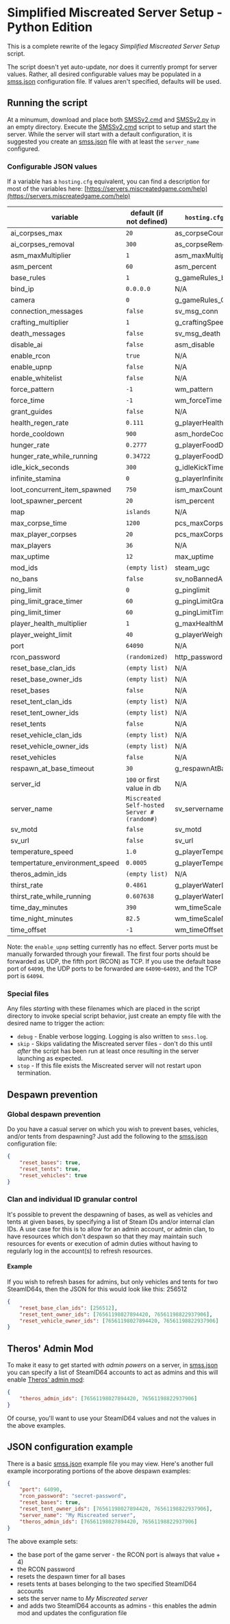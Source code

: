 # Simplified Miscreated Server Setup - Python Edition
This is a complete rewrite of the legacy *Simplified Miscreated Server Setup* script.

The script doesn't yet auto-update, nor does it currently prompt for server values. Rather, all desired configurable values may be populated in a [smss.json](smss.example.json) configuration file. If values aren't specified, defaults will be used.

## Running the script
At a minumum, download and place both [SMSSv2.cmd](SMSSv2.cmd) and [SMSSv2.py](SMSSv2.py) in an empty directory. Execute the [SMSSv2.cmd](SMSSv2.cmd) script to setup and start the server. While the server will start with a default configuration, it is suggested you create an [smss.json](smss.example.json) file with at least the `server_name` configured.

### Configurable JSON values
If a variable has a `hosting.cfg` equivalent, you can find a description for most of the variables here: [https://servers.miscreatedgame.com/help](https://servers.miscreatedgame.com/help)

| variable | default (if not defined) | `hosting.cfg` equivalent |
| -------- | ------------------------ | ------------------------ |
| ai_corpses_max | `20` | as_corpseCountMax |
| ai_corpses_removal | `300` | as_corpseRemovalTime |
| asm_maxMultiplier | `1` | asm_maxMultiplier |
| asm_percent | `60` | asm_percent |
| base_rules | `1` | g_gameRules_bases |
| bind_ip | `0.0.0.0` | N/A |
| camera | `0` | g_gameRules_Camera |
| connection_messages | `false` | sv_msg_conn |
| crafting_multiplier | `1` | g_craftingSpeedMultiplier |
| death_messages | `false` | sv_msg_death |
| disable_ai | `false` | asm_disable |
| enable_rcon | `true` | N/A |
| enable_upnp | `false` | N/A |
| enable_whitelist | `false` | N/A |
| force_pattern | `-1` | wm_pattern |
| force_time | `-1` | wm_forceTime |
| grant_guides | `false` | N/A |
| health_regen_rate | `0.111` | g_playerHealthRegen |
| horde_cooldown | `900` | asm_hordeCooldown |
| hunger_rate | `0.2777` | g_playerFoodDecay |
| hunger_rate_while_running | `0.34722` | g_playerFoodDecaySprinting |
| idle_kick_seconds | `300` | g_idleKickTime |
| infinite_stamina | `0` | g_playerInfiniteStamina |
| loot_concurrent_item_spawned | `750` | ism_maxCount |
| loot_spawner_percent | `20` | ism_percent |
| map | `islands` | N/A |
| max_corpse_time | `1200` | pcs_maxCorpseTime |
| max_player_corpses | `20` | pcs_maxCorpses |
| max_players | `36` | N/A |
| max_uptime | `12` | max_uptime |
| mod_ids | `(empty list)` | steam_ugc |
| no_bans | `false` | sv_noBannedAccounts |
| ping_limit | `0` | g_pinglimit |
| ping_limit_grace_timer | `60` | g_pingLimitGraceTimer |
| ping_limit_timer | `60` | g_pingLimitTimer |
| player_health_multiplier | `1` | g_maxHealthMultiplier |
| player_weight_limit | `40` | g_playerWeightLimit |
| port | `64090` | N/A |
| rcon_password | `(randomized)` | http_password |
| reset_base_clan_ids | `(empty list)` | N/A |
| reset_base_owner_ids | `(empty list)` | N/A |
| reset_bases | `false` | N/A |
| reset_tent_clan_ids | `(empty list)` | N/A |
| reset_tent_owner_ids | `(empty list)` | N/A |
| reset_tents | `false` | N/A |
| reset_vehicle_clan_ids | `(empty list)` | N/A |
| reset_vehicle_owner_ids | `(empty list)` | N/A |
| reset_vehicles | `false` | N/A |
| respawn_at_base_timeout | `30` | g_respawnAtBaseTime |
| server_id | `100` or first value in db | N/A |
| server_name | `Miscreated Self-hosted Server #(random#)` | sv_servername |
| sv_motd | `false` | sv_motd |
| sv_url | `false` | sv_url |
| temperature_speed | `1.0` | g_playerTemperatureSpeed |
| tempertature_environment_speed | `0.0005` | g_playerTemperatureEnvRate |
| theros_admin_ids | `(empty list)` | N/A |
| thirst_rate | `0.4861` | g_playerWaterDecay |
| thirst_rate_while_running | `0.607638` | g_playerWaterDecaySprinting |
| time_day_minutes | `390` | wm_timeScale |
| time_night_minutes | `82.5` | wm_timeScaleNight |
| time_offset | `-1` | wm_timeOffset |

Note: the `enable_upnp` setting currently has no effect. Server ports must be manually forwarded through your firewall. The first four ports should be forwarded as UDP, the fifth port (RCON) as TCP. If you use the default base port of `64090`, the UDP ports to be forwarded are `64090`-`64093`, and the TCP port is `64094`.

### Special files
Any files *starting* with these filenames which are placed in the script directory to invoke special script behavior, just create an empty file with the desired name to trigger the action:
* `debug` - Enable verbose logging. Logging is also written to `smss.log`.
* `skip` - Skips validating the Miscreated server files - don't do this until *after* the script has been run at least once resulting in the server launching as expected.
* `stop` - If this file exists the Miscreated server will not restart upon termination.

## Despawn prevention
### Global despawn prevention
Do you have a casual server on which you wish to prevent bases, vehicles, and/or tents from despawning? Just add the following to the [smss.json](smss.example.json) configuration file:
```json
{
    "reset_bases": true,
    "reset_tents": true,
    "reset_vehicles": true
}
```
### Clan and individual ID granular control
It's possible to prevent the despawning of bases, as well as vehicles and tents at given bases, by specifying a list of Steam IDs and/or internal clan IDs. A use case for this is to allow for an admin account, or admin clan, to have resources which don't despawn so that they may maintain such resources for events or execution of admin duties without having to regularly log in the account(s) to refresh resources.

#### Example
If you wish to refresh bases for admins, but only vehicles and tents for two SteamID64s, then the JSON for this would look like this:
256512
```json
{
    "reset_base_clan_ids": [256512],
    "reset_tent_owner_ids": [76561198027894420, 76561198822937906],
    "reset_vehicle_owner_ids": [76561198027894420, 76561198822937906]
}
```
## Theros' Admin Mod
To make it easy to get started with *admin powers* on a server, in [smss.json](smss.example.json) you can specify a list of SteamID64 accounts to act as admins and this will enable [Theros' admin mod](https://steamcommunity.com/sharedfiles/filedetails/?id=2011185435):
```json
{
    "theros_admin_ids": [76561198027894420, 76561198822937906]
}
```
Of course, you'll want to use your SteamID64 values and not the values in the above examples.

## JSON configuration example
There is a basic [smss.json](smss.example.json) example file you may view. Here's another full example incorporating portions of the above despawn examples:
```json
{
    "port": 64090,
    "rcon_password": "secret-password",
    "reset_bases": true,
    "reset_tent_owner_ids": [76561198027894420, 76561198822937906],
    "server_name": "My Miscreated server",
    "theros_admin_ids": [76561198027894420, 76561198822937906]
}
```
The above example sets:
* the base port of the game server - the RCON port is always that value + 4)
* the RCON password
* resets the despawn timer for all bases
* resets tents at bases belonging to the two specified SteamID64 accounts
* sets the server name to *My Miscreated server*
* and adds two SteamID64 accounts as admins - this enables the admin mod and updates the configuration file 
